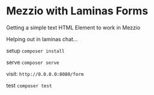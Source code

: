 # Mezzio with Laminas Forms

Getting a simple text HTML Element to work in Mezzio

Helping out in laminas chat...

setup
`composer install`

serve
`composer serve`

visit: `http://0.0.0.0:8080/form`

test
`composer test`